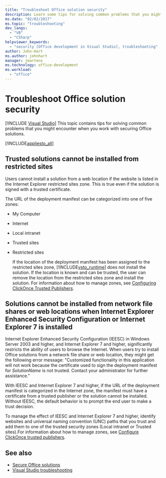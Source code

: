 ```yaml
---
title: "Troubleshoot Office solution security"
description: Learn some tips for solving common problems that you might encounter when you work with securing Microsoft Office solutions.
ms.date: "02/02/2017"
ms.topic: "troubleshooting"
dev_langs:
  - "VB"
  - "CSharp"
helpviewer_keywords:
  - "security [Office development in Visual Studio], troubleshooting"
author: John-Hart
ms.author: johnhart
manager: jmartens
ms.technology: office-development
ms.workload:
  - "office"
---
```

# Troubleshoot Office solution security

 [!INCLUDE [Visual Studio](~/includes/applies-to-version/vs-windows-only.md)]
  This topic contains tips for solving common problems that you might encounter when you work with securing Office solutions.

 [!INCLUDE[appliesto_all](../vsto/includes/appliesto-all-md.md)]

## Trusted solutions cannot be installed from restricted sites
 Users cannot install a solution from a web location if the website is listed in the Internet Explorer restricted sites zone. This is true even if the solution is signed with a trusted certificate.

 The URL of the deployment manifest can be categorized into one of five zones:

- My Computer

- Internet

- Local intranet

- Trusted sites

- Restricted sites

  If the location of the deployment manifest has been assigned to the restricted sites zone, [!INCLUDE[vsto_runtime](../vsto/includes/vsto-runtime-md.md)] does not install the solution. If the location is known and can be trusted, the user can remove the location from the restricted sites zone and install the solution. For information about how to manage zones, see [Configuring ClickOnce Trusted Publishers](/previous-versions/dotnet/articles/ms996418(v=msdn.10)).

## Solutions cannot be installed from network file shares or web locations when Internet Explorer Enhanced Security Configuration or Internet Explorer 7 is installed
 Internet Explorer Enhanced Security Configuration (IEESC) in Windows Server 2003 and higher, and Internet Explorer 7 and higher, significantly restricts the ability of users to browse the Internet. When users try to install Office solutions from a network file share or web location, they might get the following error message: "Customized functionality in this application will not work because the certificate used to sign the deployment manifest for *SolutionName* is not trusted. Contact your administrator for further assistance."

 With IEESC and Internet Explorer 7 and higher, if the URL of the deployment manifest is categorized in the Internet zone, the manifest must have a certificate from a trusted publisher or the solution cannot be installed. Without IEESC, the default behavior is to prompt the end user to make a trust decision.

 To manage the effect of IEESC and Internet Explorer 7 and higher, identify websites and universal naming convention (UNC) paths that you trust and add them to one of the trusted security zones (Local intranet or Trusted sites).For information about how to manage zones, see [Configure ClickOnce trusted publishers](/previous-versions/dotnet/articles/ms996418(v=msdn.10)).

## See also
- [Secure Office solutions](../vsto/securing-office-solutions.md)
- [Visual Studio troubleshooting](/troubleshoot/visualstudio/welcome-visual-studio/)

